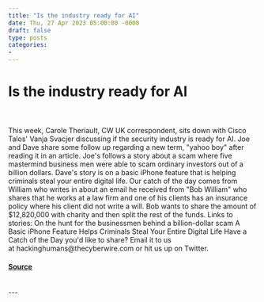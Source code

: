 ```yaml
---
title: "Is the industry ready for AI"
date: Thu, 27 Apr 2023 05:00:00 -0000
draft: false
type: posts
categories: 
- 
---
```

# Is the industry ready for AI

<br/>

<br/>
This week, Carole Theriault, CW UK correspondent, sits down with Cisco Talos' Vanja Svacjer discussing if the security industry is ready for AI. Joe and Dave share some follow up regarding a new term, "yahoo boy" after reading it in an article. Joe's follows a story about a scam where five mastermind business men were able to scam ordinary investors out of a billion dollars. Dave's story is on a basic iPhone feature that is helping criminals steal your entire digital life. Our catch of the day comes from William who writes in about an email he received from "Bob William" who shares that he works at a law firm and one of his clients has an insurance policy where his client did not write a will. Bob wants to share the amount of $12,820,000 with charity and then split the rest of the funds. Links to stories: On the hunt for the businessmen behind a billion-dollar scam A Basic iPhone Feature Helps Criminals Steal Your Entire Digital Life Have a Catch of the Day you'd like to share? Email it to us at hackinghumans@thecyberwire.com or hit us up on Twitter.

#### [Source](https://thecyberwire.com/podcasts/hacking-humans/241/notes)

<br/>
---
